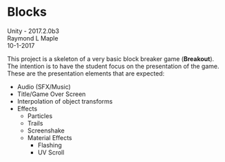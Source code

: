 # Blocks<br/>
Unity - 2017.2.0b3<br/>
Raymond L Maple<br/>
10-1-2017

This project is a skeleton of a very basic block breaker game (**Breakout**). <br/>
The intention is to have the student focus on the presentation of the game. These are the presentation elements that are expected:

* Audio (SFX/Music)
* Title/Game Over Screen
* Interpolation of object transforms
* Effects
  * Particles
  * Trails
  * Screenshake
  * Material Effects
    * Flashing
    * UV Scroll
